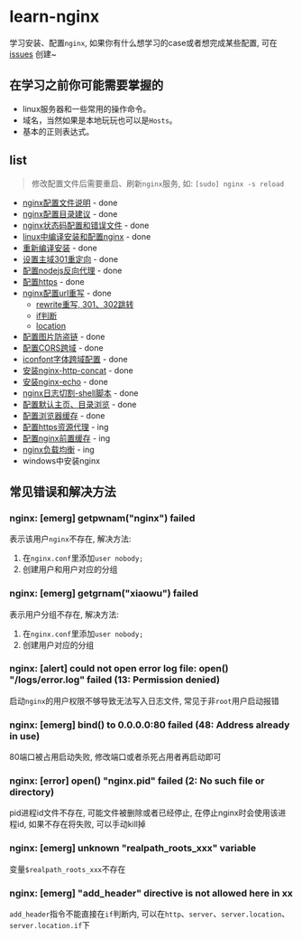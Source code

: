 # learn-nginx

学习安装、配置`nginx`, 如果你有什么想学习的case或者想完成某些配置, 可在 [issues](https://github.com/xuexb/learn-nginx/issues) 创建~

## 在学习之前你可能需要掌握的

* linux服务器和一些常用的操作命令。
* 域名，当然如果是本地玩玩也可以是`Hosts`。
* 基本的正则表达式。

## list

> 修改配置文件后需要重启、刷新`nginx`服务, 如: `[sudo] nginx -s reload`

* [nginx配置文件说明](docs/conf.md) - done
* [nginx配置目录建议](docs/conf-dir.md) - done
* [nginx状态码配置和错误文件](docs/status.md) - done
* [linux中编译安装和配置nginx](docs/linux-make.md) - done
* [重新编译安装](docs/reload-make.md) - done
* [设置主域301重定向](docs/domain.md) - done
* [配置nodejs反向代理](docs/nodejs-proxy.md) - done
* [配置https](docs/https.md) - done
* [nginx配置url重写](docs/url.md) - done
    * [rewrite重写, 301、302跳转](docs/url.md#rewrite)
    * [if判断](docs/url.md#if判断)
    * [location](docs/url.md#location)
* [配置图片防盗链](docs/invalid_referer.md) - done
* [配置CORS跨域](docs/cors.md) - done
* [iconfont字体跨域配置](docs/iconfont.md) - done
* [安装nginx-http-concat](docs/nginx-http-concat.md) - done
* [安装nginx-echo](docs/nginx-echo-module.md) - done
* [nginx日志切割-shell脚本](docs/split-logs.md) - done
* [配置默认主页、目录浏览](docs/autoindex.md) - done
* [配置浏览器缓存](docs/expires.md) - done
* [配置https资源代理](docs/proxy.md) - ing
* [配置nginx前置缓存](docs/cache.md) - ing
* [nginx负载均衡](docs/upstream.md) - ing
* windows中安装nginx

## 常见错误和解决方法

### nginx: [emerg] getpwnam("nginx") failed

表示该用户`nginx`不存在, 解决方法:

1. 在`nginx.conf`里添加`user nobody;`
2. 创建用户和用户对应的分组


### nginx: [emerg] getgrnam("xiaowu") failed

表示用户分组不存在, 解决方法:

1. 在`nginx.conf`里添加`user nobody;`
2. 创建用户对应的分组

### nginx: [alert] could not open error log file: open() "/logs/error.log" failed (13: Permission denied)

启动`nginx`的用户权限不够导致无法写入日志文件, 常见于非`root`用户启动报错

### nginx: [emerg] bind() to 0.0.0.0:80 failed (48: Address already in use)

80端口被占用启动失败, 修改端口或者杀死占用者再启动即可

### nginx: [error] open() "nginx.pid" failed (2: No such file or directory)

pid进程id文件不存在, 可能文件被删除或者已经停止, 在停止nginx时会使用该进程id, 如果不存在将失败, 可以手动kill掉

### nginx: [emerg] unknown "realpath_roots_xxx" variable

变量`$realpath_roots_xxx`不存在

### nginx: [emerg] "add_header" directive is not allowed here in xx

`add_header`指令不能直接在`if`判断内, 可以在`http`、`server`、`server.location`、`server.location.if`下
